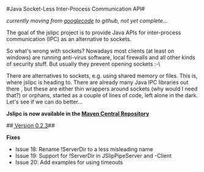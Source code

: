 #Java Socket-Less Inter-Process Communication API#

*currently moving from [googlecode](https://code.google.com/p/jslipc/) to github, not yet complete...*

The goal of the jslipc project is to provide Java APIs for inter-process communication (IPC) as an alternative to sockets. 

So what's wrong with sockets? Nowadays most clients (at least on windows) are running anti-virus software, local firewalls and all other kinds of security stuff. But usually they prevent opening sockets :-\ 

There are alternatives to sockets, e.g. using shared memory or files. This is, where jslipc is heading to. There are already many Java IPC libraries out there , but these are either thin wrappers around sockets (why would I need that?) or orphans, started as a couple of lines of code, left alone in the dark. Let's see if we can do better...

__Jslipc is now available in the [Maven Central Repository](http://search.maven.org/#search%7Cga%7C1%7Cjslipc)__

##<a href="https://code.google.com/p/jslipc/wiki/Downloads#Version_0.2.3"><img href="https://ssl.gstatic.com/codesite/ph/images/dl_arrow.gif" /> Version 0.2.3</a>##

**Fixes**
- Issue 18: Rename !ServerDir to a less misleading name
- Issue 19: Support for !ServerDir in JSlipPipeServer and -Client
- Issue 20: Add examples for using timeouts

 
